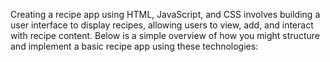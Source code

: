 
Creating a recipe app using HTML, JavaScript, and CSS involves building a user interface to display recipes, allowing users to view, add, and interact with recipe content. Below is a simple overview of how you might structure and implement a basic recipe app using these technologies:
